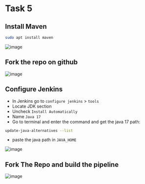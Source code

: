 # Task 5

## Install Maven
```bash
sudo apt install maven
```
![image](https://github.com/user-attachments/assets/a1c7b760-d02d-403d-8213-48898f1ce463)

## Fork the repo on github

![image](https://github.com/user-attachments/assets/f18f17ad-42e9-4512-a746-3614c7721fff)

## Configure Jenkins
 - In Jenkins go to `configure jenkins` > `tools`
 - Locate JDK section
 - Uncheck `Install Automatically`
 - Name `Java 17`
 - Go to terminal and enter the command and get the java 17 path:

```bash
update-java-alternatives --list 
```

 - paste the java path in `JAVA_HOME`

![image](https://github.com/user-attachments/assets/e71ecf62-8ba8-4cf5-8cd5-1ef1e1cb694e)

## Fork The Repo and build the pipeline
![image](https://github.com/user-attachments/assets/f2e44ee3-189b-47cf-9a10-c1d205661051)
